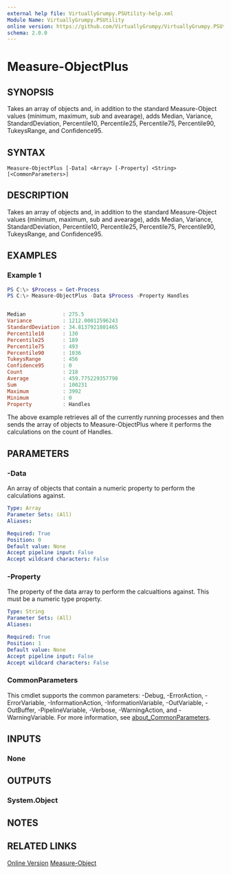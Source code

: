 ```yaml
---
external help file: VirtuallyGrumpy.PSUtility-help.xml
Module Name: VirtuallyGrumpy.PSUtility
online version: https://github.com/VirtuallyGrumpy/VirtuallyGrumpy.PSUtility/blob/main/docs/Measure-ObjectPlus.md
schema: 2.0.0
---
```


# Measure-ObjectPlus

## SYNOPSIS
Takes an array of objects and, in addition to the standard Measure-Object values (minimum,
maximum, sub and avearage), adds Median, Variance, StandardDeviation, Percentile10,
Percentile25, Percentile75, Percentile90, TukeysRange, and Confidence95.

## SYNTAX

```
Measure-ObjectPlus [-Data] <Array> [-Property] <String> [<CommonParameters>]
```

## DESCRIPTION
Takes an array of objects and, in addition to the standard Measure-Object values (minimum,
maximum, sub and avearage), adds Median, Variance, StandardDeviation, Percentile10,
Percentile25, Percentile75, Percentile90, TukeysRange, and Confidence95.

## EXAMPLES

### Example 1
```powershell
PS C:\> $Process = Get-Process
PS C:\> Measure-ObjectPlus -Data $Process -Property Handles


Median            : 275.5
Variance          : 1212.00012596243
StandardDeviation : 34.8137921801465
Percentile10      : 130
Percentile25      : 189
Percentile75      : 493
Percentile90      : 1036
TukeysRange       : 456
Confidence95      : 0
Count             : 218
Average           : 459.775229357798
Sum               : 100231
Maximum           : 3992
Minimum           : 0
Property          : Handles
```

The above example retrieves all of the currently running processes and then sends the array of objects to Measure-ObjectPlus
where it performs the calculations on the count of Handles.

## PARAMETERS

### -Data
An array of objects that contain a numeric property to perform the calculations against.

```yaml
Type: Array
Parameter Sets: (All)
Aliases:

Required: True
Position: 0
Default value: None
Accept pipeline input: False
Accept wildcard characters: False
```

### -Property
The property of the data array to perform the calcualtions against. This must be a numeric type property.

```yaml
Type: String
Parameter Sets: (All)
Aliases:

Required: True
Position: 1
Default value: None
Accept pipeline input: False
Accept wildcard characters: False
```

### CommonParameters
This cmdlet supports the common parameters: -Debug, -ErrorAction, -ErrorVariable, -InformationAction, -InformationVariable, -OutVariable, -OutBuffer, -PipelineVariable, -Verbose, -WarningAction, and -WarningVariable. For more information, see [about_CommonParameters](http://go.microsoft.com/fwlink/?LinkID=113216).

## INPUTS

### None
## OUTPUTS

### System.Object
## NOTES

## RELATED LINKS

[Online Version](https://github.com/VirtuallyGrumpy/VirtuallyGrumpy.PSUtility/blob/main/docs/Measure-ObjectPlus.md)
[Measure-Object]()